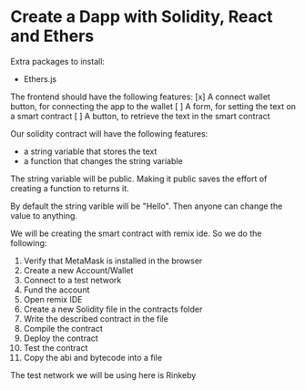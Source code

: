 # Create a Dapp with Solidity, React and Ethers

Extra packages to install: 
* Ethers.js

The frontend should have the following features:
[x] A connect wallet button, for connecting the app to the wallet
[ ] A form, for setting the text on a smart contract
[ ] A button, to retrieve the text in the smart contract 

Our solidity contract will have the following features:
* a string variable that stores the text
* a function that changes the string variable

The string variable will be public. Making it public saves the effort of creating a function to returns it.

By default the string varible will be "Hello". Then anyone can change the value to anything. 

We will be creating the smart contract with remix ide. So we do the following:
1. Verify that MetaMask is installed in the browser
2. Create a new Account/Wallet
3. Connect to a test network
4. Fund the account
5. Open remix IDE
6. Create a new Solidity file in the contracts folder
7. Write the described contract in the file
8. Compile the contract
9. Deploy the contract
10. Test the contract
11. Copy the abi and bytecode into a file

The test network we will be using here is Rinkeby